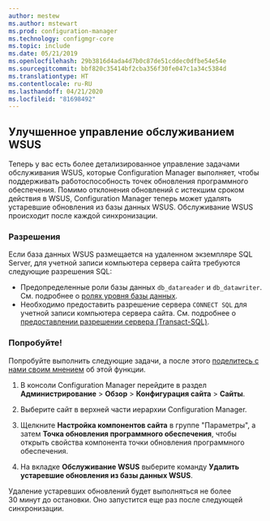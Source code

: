 ```yaml
---
author: mestew
ms.author: mstewart
ms.prod: configuration-manager
ms.technology: configmgr-core
ms.topic: include
ms.date: 05/21/2019
ms.openlocfilehash: 29b3816d4ada4d7b0c87de51cddec0dfbe54e54e
ms.sourcegitcommit: bbf820c35414bf2cba356f30fe047c1a34c5384d
ms.translationtype: HT
ms.contentlocale: ru-RU
ms.lasthandoff: 04/21/2020
ms.locfileid: "81698492"
---
```

## <a name="improved-control-over-wsus-maintenance"></a>Улучшенное управление обслуживанием WSUS
<!--41101009-->

Теперь у вас есть более детализированное управление задачами обслуживания WSUS, которые Configuration Manager выполняет, чтобы поддерживать работоспособность точек обновления программного обеспечения. Помимо отклонения обновлений с истекшим сроком действия в WSUS, Configuration Manager теперь может удалять устаревшие обновления из базы данных WSUS. Обслуживание WSUS происходит после каждой синхронизации.

### <a name="permissions"></a>Разрешения

Если база данных WSUS размещается на удаленном экземпляре SQL Server, для учетной записи компьютера сервера сайта требуются следующие разрешения SQL:

- Предопределенные роли базы данных `db_datareader` и `db_datawriter`. См. подробнее о [ролях уровня базы данных](https://docs.microsoft.com/sql/relational-databases/security/authentication-access/database-level-roles?view=sql-server-2017#fixed-database-roles).
- Необходимо предоставить разрешение сервера `CONNECT SQL` для учетной записи компьютера сервера сайта. См. подробнее о [предоставлении разрешении сервера (Transact-SQL)](https://docs.microsoft.com/sql/t-sql/statements/grant-server-permissions-transact-sql?view=sql-server-2017).


### <a name="try-it-out"></a>Попробуйте!

Попробуйте выполнить следующие задачи, а после этого [поделитесь с нами своим мнением](../../../../understand/find-help.md#product-feedback) об этой функции.

1. В консоли Configuration Manager перейдите в раздел **Администрирование** > **Обзор** > **Конфигурация сайта** > **Сайты**.

2. Выберите сайт в верхней части иерархии Configuration Manager.

3. Щелкните **Настройка компонентов сайта** в группе "Параметры", а затем **Точка обновления программного обеспечения**, чтобы открыть свойства компонента точки обновления программного обеспечения.

4. На вкладке **Обслуживание WSUS** выберите команду **Удалить устаревшие обновления из базы данных WSUS**.

Удаление устаревших обновлений будет выполняться не более 30 минут до остановки. Оно запустится еще раз после следующей синхронизации.  
